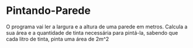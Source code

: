 # Pintando-Parede
 O programa vai ler a largura e a altura de uma parede em metros. Calcula a sua área e a quantidade de tinta necessária para pintá-la, sabendo que cada litro de tinta, pinta uma área de 2m^2
